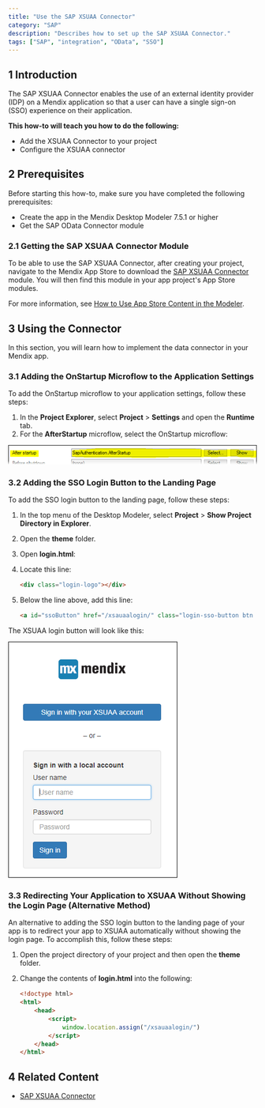 ```yaml
---
title: "Use the SAP XSUAA Connector"
category: "SAP"
description: "Describes how to set up the SAP XSUAA Connector."
tags: ["SAP", "integration", "OData", "SSO"]
---
```


## 1 Introduction

The SAP XSUAA Connector enables the use of an external identity provider (IDP) on a Mendix application so that a user can have a single sign-on (SSO) experience on their application.

**This how-to will teach you how to do the following:**

* Add the XSUAA Connector to your project
* Configure the XSUAA connector

## 2 Prerequisites

Before starting this how-to, make sure you have completed the following prerequisites:

* Create the app in the Mendix Desktop Modeler 7.5.1 or higher
* Get the SAP OData Connector module

### 2.1 Getting the SAP XSUAA Connector Module

To be able to use the SAP XSUAA Connector, after creating your project, navigate to the Mendix App Store to download the [SAP XSUAA Connector](https://appstore.home.mendix.com/link/app/74526/Mendix/SAP-XSUAA-Connector) module.
You will then find this module in your app project's App Store modules.

For more information, see [How to Use App Store Content in the Modeler](/community/app-store/use-app-store-content-in-the-modeler).

## 3 Using the Connector

In this section, you will learn how to implement the data connector in your Mendix app.

### 3.1 Adding the OnStartup Microflow to the Application Settings

To add the OnStartup microflow to your application settings, follow these steps:

1. In the **Project Explorer**, select **Project** > **Settings** and open the **Runtime** tab.
2. For the **AfterStartup** microflow, select the OnStartup microflow:

![](attachments/use-sap-xsuaa-connector/runtime-settings.png)

### 3.2 Adding the SSO Login Button to the Landing Page<a name="adding"></a>

To add the SSO login button to the landing page, follow these steps:

1. In the top menu of the Desktop Modeler, select **Project** > **Show Project Directory in Explorer**.
2. Open the **theme** folder.
3. Open **login.html**:
4. Locate this line:

	```html
	<div class="login-logo"></div>
	```
5. Below the line above, add this line:

	```html
	<a id="ssoButton" href="/xsauaalogin/" class="login-sso-button btn btn-primary">Sign in with your XSUAA account</a>
	```
The XSUAA login button will look like this:

![](attachments/use-sap-xsuaa-connector/sso-login-screen.png)

### 3.3 Redirecting Your Application to XSUAA Without Showing the Login Page (Alternative Method)

An alternative to adding the SSO login button to the landing page of your app is to redirect your app to XSUAA automatically without showing the login page. To accomplish this, follow these steps:

1. Open the project directory of your project and then open the **theme** folder.
2. Change the contents of **login.html** into the following:

	```html
	<!doctype html>
	<html>
		<head>
			<script>
				window.location.assign("/xsauaalogin/")
			</script>
		</head>
	</html>
	```

## 4 Related Content

* [SAP XSUAA Connector](/refguide/sap/sap-xsuaa-connector)
